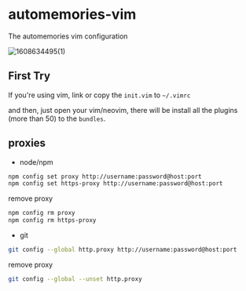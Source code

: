 # automemories-vim
The automemories vim configuration

![1608634495(1)](https://user-images.githubusercontent.com/49949411/102881131-5dce3180-4487-11eb-8394-eeccdd99fc3b.png)

## First Try
If you're using vim, link or copy the `init.vim` to `~/.vimrc`

and then, just open your vim/neovim, there will be install all the plugins (more than 50) to the `bundles`.

## proxies
- node/npm
```sh
npm config set proxy http://username:password@host:port
npm config set https-proxy http://username:password@host:port
```
remove proxy
```sh
npm config rm proxy
npm config rm https-proxy
```

- git
```sh
git config --global http.proxy http://username:password@host:port
```
remove proxy
```sh
git config --global --unset http.proxy
```
